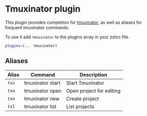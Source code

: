 # Tmuxinator plugin

This plugin provides completion for [tmuxinator](https://github.com/tmuxinator/tmuxinator),
as well as aliases for frequent tmuxinator commands.

To use it add `tmuxinator` to the plugins array in your zshrc file.

```zsh
plugins=(... tmuxinator)
```

## Aliases

| Alias  | Command          | Description              |
| ------ | ---------------- | ------------------------ |
| `txs ` | tmuxinator start | Start Tmuxinator         |
| `txo ` | tmuxinator open  | Open project for editing |
| `txn ` | tmuxinator new   | Create project           |
| `txl ` | tmuxinator list  | List projects            |
